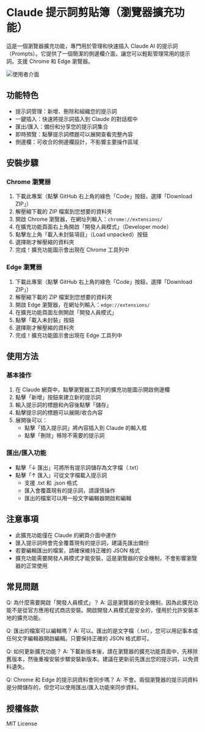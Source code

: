 # Claude 提示詞剪貼簿（瀏覽器擴充功能）

這是一個瀏覽器擴充功能，專門用於管理和快速插入 Claude AI 的提示詞（Prompts）。它提供了一個簡潔的側邊欄介面，讓您可以輕鬆管理常用的提示詞。支援 Chrome 和 Edge 瀏覽器。

![使用者介面](https://github.com/user-attachments/assets/b23b82df-efbe-4d33-8ca9-77b2d379a75f)

## 功能特色

- 提示詞管理：新增、刪除和組織您的提示詞
- 一鍵插入：快速將提示詞插入到 Claude 的對話框中
- 匯出/匯入：備份和分享您的提示詞集合
- 即時預覽：點擊提示詞標題可以展開查看完整內容
- 側邊欄：可收合的側邊欄設計，不影響主要操作區域

## 安裝步驟

### Chrome 瀏覽器
1. 下載此專案（點擊 GitHub 右上角的綠色「Code」按鈕，選擇「Download ZIP」）
2. 解壓縮下載的 ZIP 檔案到您想要的資料夾
3. 開啟 Chrome 瀏覽器，在網址列輸入：`chrome://extensions/`
4. 在擴充功能頁面右上角開啟「開發人員模式」（Developer mode）
5. 點擊左上角「載入未封裝項目」（Load unpacked）按鈕
6. 選擇剛才解壓縮的資料夾
7. 完成！擴充功能圖示會出現在 Chrome 工具列中

### Edge 瀏覽器
1. 下載此專案（點擊 GitHub 右上角的綠色「Code」按鈕，選擇「Download ZIP」）
2. 解壓縮下載的 ZIP 檔案到您想要的資料夾
3. 開啟 Edge 瀏覽器，在網址列輸入：`edge://extensions/`
4. 在擴充功能頁面左側開啟「開發人員模式」
5. 點擊「載入未封裝」按鈕
6. 選擇剛才解壓縮的資料夾
7. 完成！擴充功能圖示會出現在 Edge 工具列中

## 使用方法

### 基本操作
1. 在 Claude 網頁中，點擊瀏覽器工具列的擴充功能圖示開啟側邊欄
2. 點擊「新增」按鈕來建立新的提示詞
3. 輸入提示詞的標題和內容後點擊「儲存」
4. 點擊提示詞的標題可以展開/收合內容
5. 展開後可以：
   - 點擊「插入提示詞」將內容插入到 Claude 的輸入框
   - 點擊「刪除」移除不需要的提示詞

### 匯出/匯入功能
- 點擊「↓ 匯出」可將所有提示詞儲存為文字檔（.txt）
- 點擊「↑ 匯入」可從文字檔載入提示詞
  - 支援 .txt 和 .json 格式
  - 匯入會覆蓋現有的提示詞，請謹慎操作
  - 匯出的檔案可以用一般文字編輯器開啟和編輯

## 注意事項

- 此擴充功能僅在 Claude 的網頁介面中運作
- 匯入提示詞時會完全覆蓋現有的提示詞，建議先匯出備份
- 若要編輯匯出的檔案，請確保維持正確的 JSON 格式
- 擴充功能需要開發人員模式才能安裝，這是瀏覽器的安全機制，不會影響瀏覽器的正常使用

## 常見問題

Q: 為什麼需要開啟「開發人員模式」？
A: 這是瀏覽器的安全機制，因為此擴充功能不是從官方應用程式商店安裝。開啟開發人員模式是安全的，僅用於允許安裝本地的擴充功能。

Q: 匯出的檔案可以編輯嗎？
A: 可以。匯出的是文字檔（.txt），您可以用記事本或任何文字編輯器開啟編輯。只要保持正確的 JSON 格式即可。

Q: 如何更新擴充功能？
A: 下載新版本後，請在瀏覽器的擴充功能頁面中，先移除舊版本，然後重複安裝步驟安裝新版本。建議在更新前先匯出您的提示詞，以免資料遺失。

Q: Chrome 和 Edge 的提示詞資料會同步嗎？
A: 不會。兩個瀏覽器的提示詞資料是分開儲存的，但您可以使用匯出/匯入功能來同步資料。

## 授權條款
MIT License